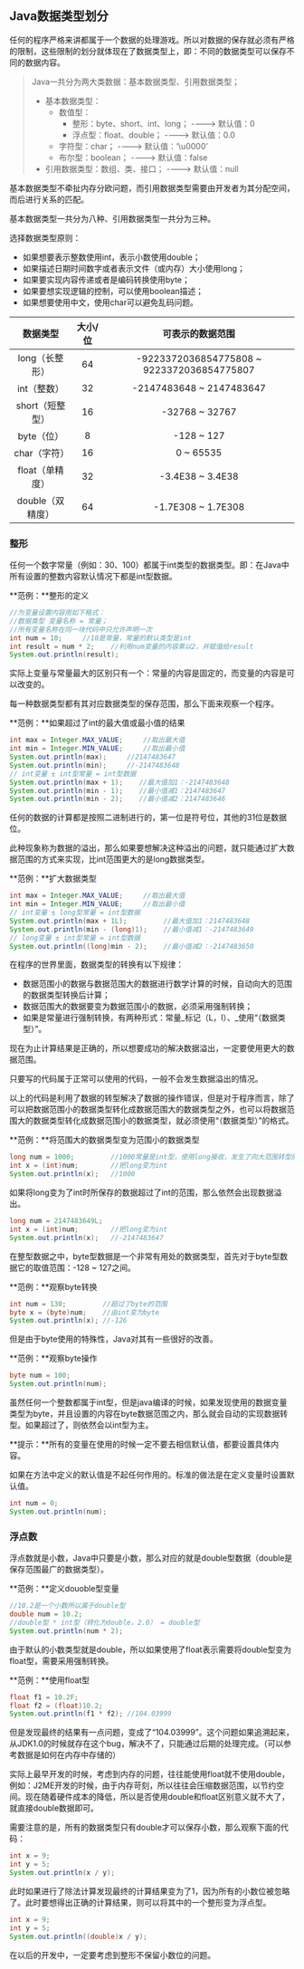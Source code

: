 ## Java数据类型划分

任何的程序严格来讲都属于一个数据的处理游戏。所以对数据的保存就必须有严格的限制，这些限制的划分就体现在了数据类型上，即：不同的数据类型可以保存不同的数据内容。

> Java一共分为两大类数据：基本数据类型、引用数据类型；
>
> * 基本数据类型：
>   * 数值型：
>     * 整形：byte、short、int、long；    ----&gt;    默认值：0
>     * 浮点型：float、double；                ----&gt;    默认值：0.0
>   * 字符型：char；                                        ----&gt;    默认值：‘\u0000’
>   * 布尔型：boolean；                                  ----&gt;    默认值：false
> * 引用数据类型：数组、类、接口；                 ----&gt;    默认值：null

基本数据类型不牵扯内存分欧问题，而引用数据类型需要由开发者为其分配空间，而后进行关系的匹配。

基本数据类型一共分为八种、引用数据类型一共分为三种。

选择数据类型原则：

* 如果想要表示整数使用int，表示小数使用double；
* 如果描述日期时间数字或者表示文件（或内存）大小使用long；
* 如果要实现内容传递或者是编码转换使用byte；
* 如果要想实现逻辑的控制，可以使用boolean描述；
* 如果想要使用中文，使用char可以避免乱码问题。

| 数据类型 | 大小/位 | 可表示的数据范围 |
| :---: | :---: | :---: |
| long（长整形） | 64 | -9223372036854775808 ~ 9223372036854775807 |
| int（整数） | 32 | -2147483648 ~ 2147483647 |
| short（短整型） | 16 | -32768 ~ 32767 |
| byte（位） | 8 | -128 ~ 127 |
| char（字符） | 16 | 0 ~ 65535 |
| float（单精度） | 32 | -3.4E38 ~ 3.4E38 |
| double（双精度） | 64 | -1.7E308 ~ 1.7E308 |

### 整形

任何一个数字常量（例如：30、100）都属于int类型的数据类型。即：在Java中所有设置的整数内容默认情况下都是int型数据。

**范例：**整形的定义

```java
//为变量设置内容用如下格式：
//数据类型 变量名称 = 常量；
//所有变量名称在同一块代码中只允许声明一次
int num = 10;     //10是常量，常量的默认类型是int
int result = num * 2;    //利用num变量的内容乘以2，并赋值给result
System.out.println(result);
```

实际上变量与常量最大的区别只有一个：常量的内容是固定的，而变量的内容是可以改变的。

每一种数据类型都有其对应数据类型的保存范围，那么下面来观察一个程序。

**范例：**如果超过了int的最大值或最小值的结果

```java
int max = Integer.MAX_VALUE;     //取出最大值
int min = Integer.MIN_VALUE;     //取出最小值
System.out.println(max);     //2147483647
System.out.println(min);     //-2147483648
// int变量 ± int型常量 = int型数据
System.out.println(max + 1);    //最大值加1：-2147483648
System.out.println(min - 1);    //最小值减1：2147483647
System.out.println(min - 2);    //最小值减2：2147483646
```

任何的数据的计算都是按照二进制进行的，第一位是符号位，其他的31位是数据位。

此种现象称为数据的溢出，那么如果要想解决这种溢出的问题，就只能通过扩大数据范围的方式来实现，比int范围更大的是long数据类型。

**范例：**扩大数据类型

```java
int max = Integer.MAX_VALUE;     //取出最大值
int min = Integer.MIN_VALUE;     //取出最小值
// int变量 ± long型常量 = int型数据
System.out.println(max + 1L);         //最大值加1：2147483648
System.out.println(min - (long)1);    //最小值减1：-2147483649
// long变量 ± int型常量 = int型数据
System.out.println((long)min - 2);    //最小值减2：-2147483650
```

在程序的世界里面，数据类型的转换有以下规律：

* 数据范围小的数据与数据范围大的数据进行数学计算的时候，自动向大的范围的数据类型转换后计算；
* 数据范围大的数据要变为数据范围小的数据，必须采用强制转换；
* 如果是常量进行强制转换，有两种形式：常量_标记（L，l）、_使用“（数据类型）”。

现在为止计算结果是正确的，所以想要成功的解决数据溢出，一定要使用更大的数据范围。

只要写的代码属于正常可以使用的代码，一般不会发生数据溢出的情况。

以上的代码是利用了数据的转型解决了数据的操作错误，但是对于程序而言，除了可以把数据范围小的数据类型转化成数据范围大的数据类型之外，也可以将数据范围大的数据类型转化成数据范围小的数据类型，就必须使用“（数据类型）”的格式。

**范例：**将范围大的数据类型变为范围小的数据类型

```java
long num = 1000;         //1000常量是int型，使用long接收，发生了向大范围转型的操作
int x = (int)num;        //把long变为int
System.out.println(x);   //1000
```

如果将long变为了int时所保存的数据超过了int的范围，那么依然会出现数据溢出。

```java
long num = 2147483649L;
int x = (int)num;        //把long变为int
System.out.println(x);   //-2147483647
```

在整型数据之中，byte型数据是一个非常有用处的数据类型，首先对于byte型数据它的取值范围：-128 ~ 127之间。

**范例：**观察byte转换

```java
int num = 130;         //超过了byte的范围
byte x = (byte)num;    //由int变为byte
System.out.println(x); //-126
```

但是由于byte使用的特殊性，Java对其有一些很好的改善。

**范例：**观察byte操作

```java
byte num = 100;
System.out.println(num);
```

虽然任何一个整数都属于int型，但是java编译的时候，如果发现使用的数据变量类型为byte，并且设置的内容在byte数据范围之内，那么就会自动的实现数据转型。如果超过了，则依然会以int型为主。

**提示：**所有的变量在使用的时候一定不要去相信默认值，都要设置具体内容。

如果在方法中定义的默认值是不起任何作用的。标准的做法是在定义变量时设置默认值。

```java
int num = 0;
System.out.println(num);
```

### 浮点数

浮点数就是小数，Java中只要是小数，那么对应的就是double型数据（double是保存范围最广的数据类型）。

**范例：**定义douoble型变量

```java
//10.2是一个小数所以属于double型
double num = 10.2;
//double型 * int型（转化为double，2.0） = double型
System.out.println(num * 2);
```

由于默认的小数类型就是double，所以如果使用了float表示需要将double型变为float型，需要采用强制转换。

**范例：**使用float型

```java
float f1 = 10.2F;
float f2 = (float)10.2;
System.out.println(f1 * f2); //104.03999
```

但是发现最终的结果有一点问题，变成了“104.03999”。这个问题如果追溯起来，从JDK1.0的时候就存在这个bug，解决不了，只能通过后期的处理完成。（可以参考数据是如何在内存中存储的）

实际上最早开发的时候，考虑到内存的问题，往往能使用float就不使用double，例如：J2ME开发的时候，由于内存苛刻，所以往往会压缩数据范围，以节约空间。现在随着硬件成本的降低，所以是否使用double和float区别意义就不大了，就直接double数据即可。

需要注意的是，所有的数据类型只有double才可以保存小数，那么观察下面的代码：

```java
int x = 9;
int y = 5;
System.out.println(x / y);
```

此时如果进行了除法计算发现最终的计算结果变为了1，因为所有的小数位被忽略了。此时要想得出正确的计算结果，则可以将其中的一个整形变为浮点型。

```java
int x = 9;
int y = 5;
System.out.println((double)x / y);
```

在以后的开发中，一定要考虑到整形不保留小数位的问题。

